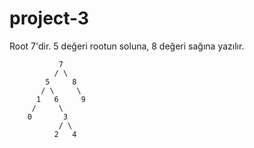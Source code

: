 # project-3
Root 7'dir. 5 değeri rootun soluna, 8 değeri sağına yazılır.

               7
              / \
            5     8
           / \     \
          1   6     9
         /     \
        0       3
               / \
              2   4
